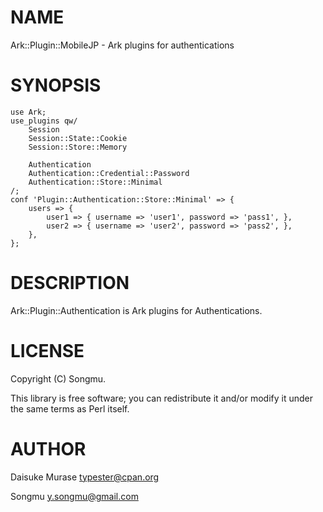 # NAME

Ark::Plugin::MobileJP - Ark plugins for authentications

# SYNOPSIS

    use Ark;
    use_plugins qw/
        Session
        Session::State::Cookie
        Session::Store::Memory

        Authentication
        Authentication::Credential::Password
        Authentication::Store::Minimal
    /;
    conf 'Plugin::Authentication::Store::Minimal' => {
        users => {
            user1 => { username => 'user1', password => 'pass1', },
            user2 => { username => 'user2', password => 'pass2', },
        },
    };

# DESCRIPTION

Ark::Plugin::Authentication is Ark plugins for Authentications.

# LICENSE

Copyright (C) Songmu.

This library is free software; you can redistribute it and/or modify
it under the same terms as Perl itself.

# AUTHOR

Daisuke Murase <typester@cpan.org>

Songmu <y.songmu@gmail.com>
